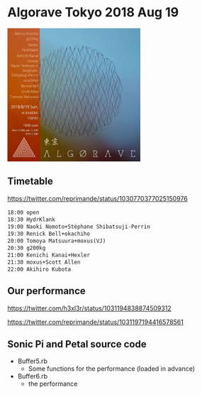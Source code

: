 # Algorave Tokyo 2018 Aug 19

<img src="algorave.tokyo.jpg" width="300" height="300" />

## Timetable
https://twitter.com/reprimande/status/1030770377025150976

```
18:00 open
18:30 HydrKlank
19:00 Naoki Nomoto+Stéphane Shibatsuji-Perrin
19:30 Renick Bell+okachiho
20:00 Tomoya Matsuura+moxus(VJ)
20:30 g200kg
21:00 Kenichi Kanai+Hexler
21:30 moxus+Scott Allen
22:00 Akihiro Kubota
```

## Our performance
https://twitter.com/h3xl3r/status/1031194838874509312

https://twitter.com/reprimande/status/1031197194416578561

## Sonic Pi and Petal source code

- Buffer5.rb
  - Some functions for the performance (loaded in advance)
- Buffer6.rb
  - the performance

